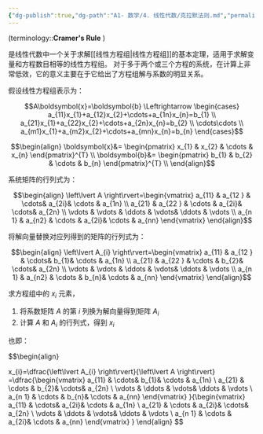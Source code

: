 ```yaml
---
{"dg-publish":true,"dg-path":"A1- 数学/4. 线性代数/克拉默法则.md","permalink":"/A1- 数学/4. 线性代数/克拉默法则/","dgPassFrontmatter":true,"noteIcon":"","created":"2024-10-11T16:34:04.000+08:00","updated":"2025-09-05T12:50:58.000+08:00"}
---
```



(terminology::**Cramer's Rule**  )

是线性代数中一个关于求解[[线性方程组\|线性方程组]]的基本定理，适用于求解变量和方程数目相等的线性方程组。
对于多于两个或三个方程的系统，在计算上非常低效，它的意义主要在于它给出了方程组解与系数的明显关系。


假设线性方程组表示为：

$$A\boldsymbol{x}=\boldsymbol{b} \Leftrightarrow \begin{cases}
a_{11}x_{1}+a_{12}x_{2}+\cdots+a_{1n}x_{n}=b_{1} \\
a_{21}x_{1}+a_{22}x_{2}+\cdots+a_{2n}x_{n}=b_{2} \\ 
 \cdots\cdots  \\
a_{m1}x_{1}+a_{m2}x_{2}+\cdots+a_{mn}x_{n}=b_{n}
\end{cases}$$


$$\begin{align}
\boldsymbol{x}&= \begin{pmatrix}
x_{1}  & x_{2} & \cdots  & x_{n}
\end{pmatrix}^{T} \\
\boldsymbol{b}&= \begin{pmatrix}
b_{1}  & b_{2} & \cdots  & b_{n}
\end{pmatrix}^{T} \\
\end{align}$$

系统矩阵的行列式为：

$$\begin{align}
\left\lvert  A \right\rvert=\begin{vmatrix}
a_{11} & a_{12 } & \cdots& a_{2i}& \cdots & a_{1n} \\
a_{21} & a_{22 } & \cdots  & a_{2i}& \cdots& a_{2n} \\ 
\vdots  &  \vdots  & \ddots  & \vdots& \ddots & \vdots \\
a_{n 1} & a_{n2} & \cdots & a_{2i}& \cdots  & a_{nn}
\end{vmatrix} 
\end{align}$$

将解向量替换对应列得到的矩阵的行列式为：

$$\begin{align}
\left\lvert  A_{i} \right\rvert=\begin{vmatrix}
a_{11} & a_{12 } & \cdots& b_{1}& \cdots & a_{1n} \\
a_{21} & a_{22 } & \cdots  & b_{2}& \cdots& a_{2n} \\ 
\vdots  &  \vdots  & \ddots  & \vdots& \ddots & \vdots \\
a_{n 1} & a_{n2} & \cdots & b_{n}& \cdots  & a_{nn}
\end{vmatrix} 
\end{align}$$



求方程组中的 $x_{i}$ 元素，
1. 将系数矩阵 $A$ 的第 $i$ 列换为解向量得到矩阵 $A_{i}$ 
2. 计算 $A$ 和 $A_{i}$ 的行列式，得到 $x_{i}$

也即：

$$\begin{align} 

x_{i}=\dfrac{\left\lvert  A_{i} \right\rvert}{\left\lvert  A \right\rvert}
=\dfrac{\begin{vmatrix}
a_{11}  & \cdots& b_{1}& \cdots & a_{1n} \\
a_{21}  & \cdots  & b_{2}& \cdots& a_{2n} \\ 
\vdots    & \ddots  & \vdots& \ddots & \vdots \\
a_{n 1}  & \cdots & b_{n}& \cdots  & a_{nn}
\end{vmatrix} }{\begin{vmatrix}
a_{11}  & \cdots& a_{2i}& \cdots & a_{1n} \\
a_{21} & \cdots  & a_{2i}& \cdots& a_{2n} \\ 
\vdots    & \ddots  & \vdots& \ddots & \vdots \\
a_{n 1} & \cdots & a_{2i}& \cdots  & a_{nn}
\end{vmatrix} } 
\end{align}
$$



